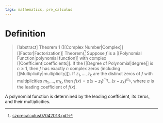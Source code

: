 ```yaml
---
tags: mathematics, pre_calculus
---
```


# Definition

> [!abstract] Theorem 1 ([[Complex Number|Complex]] [[Factor|Factorization]] Theorem)[^1]
> Suppose $f$ is a [[Polynomial Function|polynomial function]] with complex [[Coefficient|coefficients]]. If the [[Degree of Polynomial|degree]] is $n \geq 1$, then $f$ has exactly $n$ complex zeros (including [[Multiplicity|multiplicity]]). If $z_1, \dots, z_k$ are the distinct zeros of $f$ with multiplicities $m_1, \dots, m_k$, then $f(x) = a(x - z_1)^{m_1} \dots (x - z_k)^{m_k}$, where $a$ is the leading coefficient of $f(x)$.

A polynomial function is determined by the leading coefficient, its zeros, and their multiplicities.

[^1]: [szprecalculus07042013.pdf](zotero://open-pdf/library/items/J3667KH4?page=302)